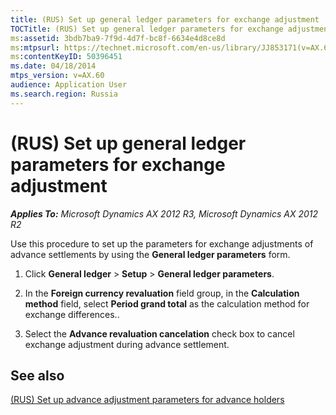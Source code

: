 ```yaml
---
title: (RUS) Set up general ledger parameters for exchange adjustment
TOCTitle: (RUS) Set up general ledger parameters for exchange adjustment
ms:assetid: 3bdb7ba9-7f9d-4d7f-bc8f-6634e4d8ce8d
ms:mtpsurl: https://technet.microsoft.com/en-us/library/JJ853171(v=AX.60)
ms:contentKeyID: 50396451
ms.date: 04/18/2014
mtps_version: v=AX.60
audience: Application User
ms.search.region: Russia
---
```


# (RUS) Set up general ledger parameters for exchange adjustment 


_**Applies To:** Microsoft Dynamics AX 2012 R3, Microsoft Dynamics AX 2012 R2_

Use this procedure to set up the parameters for exchange adjustments of advance settlements by using the **General ledger parameters** form.

1.  Click **General ledger** \> **Setup** \> **General ledger parameters**.

2.  In the **Foreign currency revaluation** field group, in the **Calculation method** field, select **Period grand total** as the calculation method for exchange differences..

3.  Select the **Advance revaluation cancelation** check box to cancel exchange adjustment during advance settlement.

## See also

[(RUS) Set up advance adjustment parameters for advance holders](rus-set-up-advance-adjustment-parameters-for-advance-holders.md)

  



